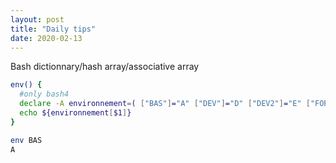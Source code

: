 ```yaml
---
layout: post
title: "Daily tips"
date: 2020-02-13
---
```


Bash dictionnary/hash array/associative array

```bash
env() {
  #only bash4
  declare -A environnement=( ["BAS"]="A" ["DEV"]="D" ["DEV2"]="E" ["FORM"]="F" ["INT"]="I" ["DEVS"]="L" ["QUAS"]="M" ["INTS"]="N" ["PROD"]="P" ["PPR"]="R" ["PPR2"]="S" ["QUA"]="T" ["QUA2"]="U" ["ATST"]="Z" )
  echo ${environnement[$1]}
}

env BAS
A
```

